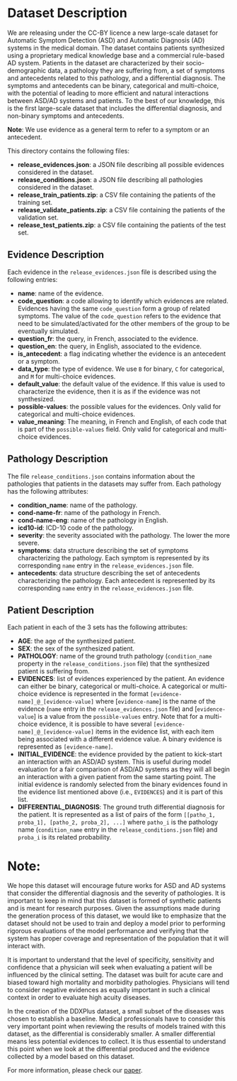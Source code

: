 # Dataset Description

We are releasing under the CC-BY licence a new large-scale dataset for Automatic Symptom Detection (ASD) and Automatic Diagnosis (AD) systems in the medical domain. The dataset contains patients synthesized using a proprietary medical knowledge base and a commercial rule-based AD system. Patients in the dataset are characterized by their socio-demographic data, a pathology they are suffering from, a set of symptoms and antecedents related to this pathology, and a differential diagnosis. The symptoms and antecedents can be binary, categorical and multi-choice, with the potential of leading to more efficient and natural interactions between ASD/AD systems and patients.  To the best of our knowledge, this is the first large-scale dataset that includes the differential diagnosis, and non-binary symptoms and antecedents.

**Note**: We use evidence as a general term to refer to a symptom or an antecedent.

This directory contains the following files:
   - **release_evidences.json**: a JSON file describing all possible evidences considered in the dataset.
   - **release_conditions.json**: a JSON file describing all pathologies considered in the dataset.
   - **release_train_patients.zip**: a CSV file containing the patients of the training set.
   - **release_validate_patients.zip**: a CSV file containing the patients of the validation set.
   - **release_test_patients.zip**: a CSV file containing the patients of the test set.

## Evidence Description

Each evidence in the `release_evidences.json` file is described using the following entries:
   - **name**: name of the evidence.
   - **code_question**: a code allowing to identify which evidences are related. Evidences having the same `code_question` form a group of related symptoms. The value of the `code_question` refers to the evidence that need to be simulated/activated for the other members of the group to be eventually simulated.
   - **question_fr**: the query, in French, associated to the evidence.
   - **question_en**: the query, in English, associated to the evidence.
   - **is_antecedent**: a flag indicating whether the evidence is an antecedent or a symptom.
   - **data_type**: the type of evidence. We use `B` for binary, `C` for categorical, and `M` for multi-choice evidences.
   - **default_value**: the default value of the evidence. If this value is used to characterize the evidence, then it is as if the evidence was not synthesized.
   - **possible-values**: the possible values for the evidences. Only valid for categorical and multi-choice evidences.
   - **value_meaning**: The meaning, in French and English, of each code that is part of the `possible-values` field. Only valid for categorical and multi-choice evidences.

## Pathology Description
The file `release_conditions.json` contains information about the pathologies that patients in the datasets may suffer from. Each pathology has the following attributes:
   - **condition_name**: name of the pathology.
   - **cond-name-fr**: name of the pathology in French.
   - **cond-name-eng**: name of the pathology in English.
   - **icd10-id**: ICD-10 code of the pathology.
   - **severity**: the severity associated with the pathology. The lower the more severe.
   - **symptoms**: data structure describing the set of symptoms characterizing the pathology. Each symptom is represented by its corresponding `name` entry in the  `release_evidences.json` file.
   - **antecedents**: data structure describing the set of antecedents characterizing the pathology. Each antecedent is represented by its corresponding `name` entry in the  `release_evidences.json` file.


## Patient Description

Each patient in each of the 3 sets has the following attributes:
   - **AGE**: the age of the synthesized patient.
   - **SEX**: the sex of the synthesized patient.
   - **PATHOLOGY**: name of the ground truth pathology (`condition_name` property in the `release_conditions.json` file) that the synthesized patient is suffering from.
   - **EVIDENCES**: list of evidences experienced by the patient. An evidence can either be binary, categorical or  multi-choice. A categorical or multi-choice evidence is represented in the format `[evidence-name]_@_[evidence-value]` where [`evidence-name`] is the name of the evidence (`name` entry in the `release_evidences.json` file) and [`evidence-value`] is a value from the `possible-values` entry. Note that for a multi-choice evidence, it is possible to have several `[evidence-name]_@_[evidence-value]` items in the evidence list, with each item being associated with a different evidence value. A binary evidence is represented as `[evidence-name]`.
   - **INITIAL_EVIDENCE**: the evidence provided by the patient to kick-start an interaction with an ASD/AD system. This is useful during model evaluation for a fair comparison of ASD/AD systems as they will all begin an interaction with a given patient from the same starting point. The initial evidence is randomly selected from the binary evidences found in the evidence list mentioned above (i.e., `EVIDENCES`) and it is part of this list.
   - **DIFFERENTIAL_DIAGNOSIS**: The ground truth differential diagnosis for the patient. It is represented as a list of pairs of the form `[[patho_1, proba_1], [patho_2, proba_2], ...]` where `patho_i` is the pathology name (`condition_name` entry in the `release_conditions.json` file) and `proba_i` is its related probability.


# Note:

We hope this dataset will encourage future works for ASD and AD systems that consider the differential diagnosis and the severity of pathologies. It is important to keep in mind that this dataset is formed of synthetic patients and is meant for research purposes. Given the assumptions made during the generation process of this dataset, we would like to emphasize that the dataset should not be used to train and deploy a model prior to performing rigorous evaluations of the model performance and verifying that the system has proper coverage and representation of the population that it will interact with.

It is important to understand that the level of specificity, sensitivity and confidence that a physician will seek when evaluating a patient will be influenced by the clinical setting. The dataset was built for acute care and biased toward high mortality and morbidity pathologies. Physicians will tend to consider negative evidences as equally important in such a clinical context in order to evaluate high acuity diseases.

In the creation of the DDXPlus dataset, a small subset of the diseases was chosen to establish a baseline. Medical professionals have to consider this very important point when reviewing the results of models trained with this dataset, as the differential is considerably smaller. A smaller differential means less potential evidences to collect. It is thus essential to understand this point when we look at the differential produced and the evidence collected by a model based on this dataset.

For more information, please check our [paper](https://arxiv.org/abs/2205.09148).